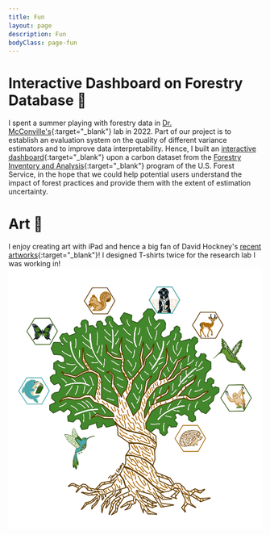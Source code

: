 ```yaml
---
title: Fun
layout: page
description: Fun
bodyClass: page-fun
---
```


# Interactive Dashboard on Forestry Database 🌳

I spent a summer playing with forestry data in [Dr. McConville's](http:///mcconville.rbind.io/){:target="_blank"} lab in 2022. Part of our project is to establish an evaluation system on the quality of different variance estimators and to improve data interpretability. Hence, I built an [interactive dashboard](https://kocyw6-jshang021.shinyapps.io/ShinyApps/){:target="_blank"} upon a carbon dataset from the [Forestry Inventory and Analysis](https://www.fia.fs.usda.gov/){:target="_blank"} program of the U.S. Forest Service, in the hope that we could help potential users understand the impact of forest practices and provide them with the extent of estimation uncertainty.


# Art 🎨

I enjoy creating art with iPad and hence a big fan of David Hockney's [recent artworks](https://www.hockney.com/index.php/works/digital/ipad){:target="_blank"}! I designed T-shirts twice for the research lab I was working in!
![2022](/images/design/design_2023.png)
